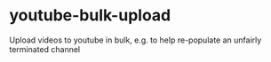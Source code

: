 # youtube-bulk-upload
Upload videos to youtube in bulk, e.g. to help re-populate an unfairly terminated channel
